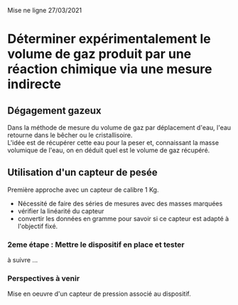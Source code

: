 Mise ne ligne 27/03/2021

# Déterminer expérimentalement le volume de gaz produit par une réaction chimique via une mesure indirecte

## Dégagement gazeux

Dans la méthode de mesure du volume de gaz par déplacement d'eau, l'eau retourne dans le bêcher ou le cristallisoire.<br>
L'idée est de récupérer cette eau pour la peser et, connaissant la masse volumique de l'eau, on en déduit quel est le volume de gaz récupéré.
 <br>
## Utilisation d'un capteur de pesée

Première approche avec un capteur de calibre 1 Kg.<br>
* Nécessité de faire des séries de mesures avec des masses marquées
* vérifier la linéarité du capteur
* convertir les données en gramme pour savoir si ce capteur est adapté à l'objectif fixé.

### 2eme étape  : Mettre le dispositif en place et tester

à suivre ...<br>

### Perspectives à venir

Mise en oeuvre d'un capteur de pression associé au dispositif.